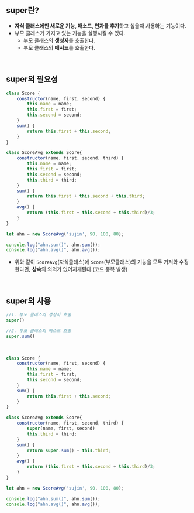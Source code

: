## super란? 
-  **자식 클래스에만 새로운 기능, 매소드, 인자를 추가**하고 싶을때 사용하는 기능이다. 
-  부모 클래스가 가지고 있는 기능을 실행시킬 수 있다. 
   - 부모 클래스의 **생성자**를 호출한다.
   - 부모 클래스의 **메서드**를 호출한다.

<br>

## super의 필요성
```javascript
class Score {
    constructor(name, first, second) {
        this.name = name;
        this.first = first;
        this.second = second;
    }
    sum() {
        return this.first + this.second;
    }
}

class ScoreAvg extends Score{
    constructor(name, first, second, third) {
        this.name = name;
        this.first = first;
        this.second = second;
        this.third = third;
    }
    sum() {
        return this.first + this.second + this.third;
    }
    avg() {
        return (this.first + this.second + this.third)/3;
    }
}

let ahn = new ScoreAvg('sujin', 90, 100, 80);

console.log("ahn.sum()", ahn.sum());
console.log("ahn.avg()", ahn.avg());

```
- 위와 같이 ```ScoreAvg```(자식클래스)에 ```Score```(부모클래스)의 기능을 모두 가져와 수정한다면, **상속**의 의의가 없어지게된다.(코드 중복 발생)

<br>

## super의 사용
```javascript
//1. 부모 클래스의 생성자 호출
super()

//2. 부모 클래스의 메스드 호출
super.sum() 

```

<br>

```javascript
class Score {
    constructor(name, first, second) {
        this.name = name;
        this.first = first;
        this.second = second;
    }
    sum() {
        return this.first + this.second;
    }
}

class ScoreAvg extends Score{
    constructor(name, first, second, third) {
        super(name, first, second)
        this.third = third;
    }
    sum() {
        return super.sum() + this.third;
    }
    avg() {
        return (this.first + this.second + this.third)/3;
    }
}

let ahn = new ScoreAvg('sujin', 90, 100, 80);

console.log("ahn.sum()", ahn.sum());
console.log("ahn.avg()", ahn.avg());

```





